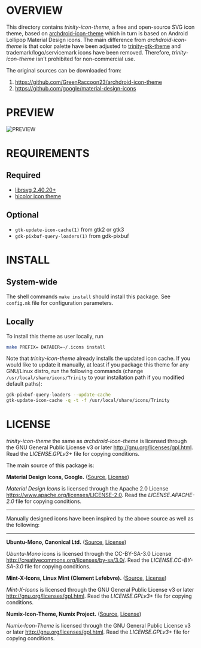 OVERVIEW
========

This directory contains *trinity-icon-theme*, a free and open-source SVG icon
theme, based on [archdroid-icon-theme][1] which in turn is based on Android
Lollipop Material Design icons.  The main difference from
*archdroid-icon-theme* is that color palette have been adjusted to
[trinity-gtk-theme][2] and trademark/logo/servicemark icons have been removed.
Therefore, *trinity-icon-theme* isn't prohibited for non-commercial use.

The original sources can be downloaded from:
1. https://github.com/GreenRaccoon23/archdroid-icon-theme
2. https://github.com/google/material-design-icons


PREVIEW
=======

![PREVIEW][3]


REQUIREMENTS
============

Required
--------
- [librsvg 2.40.20+][4]
- [hicolor icon theme][5]

Optional
--------
- `gtk-update-icon-cache(1)` from gtk2 or gtk3
- `gdk-pixbuf-query-loaders(1)` from gdk-pixbuf


INSTALL
=======

System-wide
-----------
The shell commands `make install` should install this package.  See `config.mk`
file for configuration parameters.

Locally
-------
To install this theme as user locally, run
```sh
make PREFIX= DATADIR=~/.icons install
```

Note that *trinity-icon-theme* already installs the updated icon cache.  If you
would like to update it manually, at least if you package this theme for any
GNU/Linux distro, run the following commands (change
`/usr/local/share/icons/Trinity` to your installation path if you modified
default paths):
```sh
gdk-pixbuf-query-loaders --update-cache
gtk-update-icon-cache -q -t -f /usr/local/share/icons/Trinity
```


LICENSE
=======

*trinity-icon-theme* the same as *archdroid-icon-theme* is licensed through the
GNU General Public License v3 or later <http://gnu.org/licenses/gpl.html>.
Read the *LICENSE.GPLv3+* file for copying conditions.

The main source of this package is:

**Material Design Icons, Google.**
([Source][6], [License][7])

*Material Design Icons* is licensed through the Apache 2.0 License
<https://www.apache.org/licenses/LICENSE-2.0>.
Read the *LICENSE.APACHE-2.0* file for copying conditions.

----------------------------------------------------------------------

Manually designed icons have been inspired by the above source as well
as the following:

----------------------------------------------------------------------

**Ubuntu-Mono, Canonical Ltd.**
([Source][8], [License][9])

*Ubuntu-Mono* icons is licensed through the CC-BY-SA-3.0 License
<http://creativecommons.org/licenses/by-sa/3.0/>.
Read the *LICENSE.CC-BY-SA-3.0* file for copying conditions.


**Mint-X-Icons, Linux Mint (Clement Lefebvre).**
([Source][10], [License][11])

*Mint-X-Icons* is licensed through the GNU General Public License v3
or later <http://gnu.org/licenses/gpl.html>.
Read the *LICENSE.GPLv3+* file for copying conditions.


**Numix-Icon-Theme, Numix Project.**
([Source][12], [License][13])

*Numix-Icon-Theme* is licensed through the GNU General Public License
v3 or later <http://gnu.org/licenses/gpl.html>.
Read the *LICENSE.GPLv3+* file for copying conditions.

<!--------------------------------------------------------------------
------------------------------ LINKS ---------------------------------
--------------------------------------------------------------------->

<!-- archdroid-icon-theme -->
[1]: https://github.com/GreenRaccoon23/archdroid-icon-theme

<!-- trinity-gtk-theme -->
[2]: https://github.com/zeppe-lin/trinity-gtk-theme

<!-- preview -->
[3]: https://raw.githubusercontent.com/zeppe-lin/trinity-icon-theme/master/preview.png

<!-- librsvg -->
[4]: https://wiki.gnome/org/LibRsvg

<!-- hicolor-icon-theme -->
[5]: https://www.freedesktop.org/wiki/Software/icon-theme

<!-- Material Design Icons source -->
[6]: https://github.com/google/material-design-icons
<!-- Material Design Icons license -->
[7]: https://github.com/google/material-design-icons/blob/master/LICENSE

<!-- Ubuntu Mono source -->
[8]: http://packages.ubuntu.com/vivid/ubuntu-mono
<!-- Ubuntu Mono license -->
[9]: https://bazaar.launchpad.net/~ubuntu-art-pkg/ubuntu-themes/trunk/view/head:/debian/copyright

<!-- Mint X Icons source -->
[10]: https://github.com/linuxmint/mint-x-icons
[11]: https://github.com/linuxmint/mint-x-icons/raw/master/debian/copyright

<!-- Numix Icon Theme source -->
[12]: https://github.com/numixproject/numix-icon-theme
<!-- Numix Icon Theme license -->
[13]: https://github.com/numixproject/numix-icon-theme/blob/master/license

